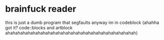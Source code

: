 # brainfuck reader
this is just a dumb program that segfaults anyway im in codeblock (ahahha got it? code::blocks and artblock ahahahahahahahahahahahahahahahahahahahahahahahahahah)
